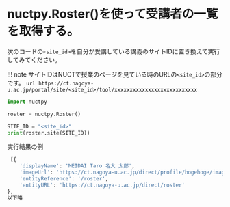 # nuctpy.Roster()を使って受講者の一覧を取得する。

次のコードの`<site_id>`を自分が受講している講義のサイトIDに置き換えて実行してみてください。

!!! note
    サイトIDはNUCTで授業のページを見ている時のURLの`<site_id>`の部分です。
    ```url
    https://ct.nagoya-u.ac.jp/portal/site/<site_id>/tool/xxxxxxxxxxxxxxxxxxxxxxxxxxx
    ```

```python
import nuctpy

roster = nuctpy.Roster()

SITE_ID = "<site_id>"
print(roster.site(SITE_ID))


```

実行結果の例

```python
 [{
    'displayName': 'MEIDAI Taro 名大 太郎', 
    'imageUrl': 'https://ct.nagoya-u.ac.jp/direct/profile/hogehoge/image/', 
    'entityReference': '/roster', 
    'entityURL': 'https://ct.nagoya-u.ac.jp/direct/roster'
},
以下略
```
